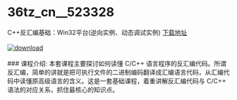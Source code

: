 # 36tz_cn__523328
C++反汇编基础：Win32平台(逆向实例、动态调试实例)
[下载地址](http://www.36tz.cn/article/523328 "下载地址")
<br/></br>[![download](http://36tz.cn/muke_img/2018_08_2-22-300x171.png "下载地址")](http://www.36tz.cn/article/523328 "下载地址")
<br/></br>### 课程介绍:
本套课程主要探讨如何读懂 C/C++ 语言程序的反汇编代码。所谓反汇编，简单的讲就是把可执行文件的二进制编码翻译成汇编语言代码，从汇编代码中读懂原高级语言的含义。这是一套基础课程，着重讲解反汇编代码与 C/C++ 语法的对应关系，抓住最核心的知识点。


